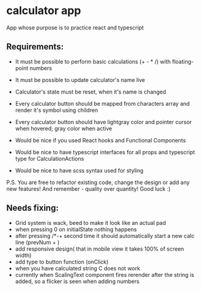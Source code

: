 # calculator app

App whose purpose is to practice react and typescript

## Requirements:

- It must be possible to perform basic calculations (+ - \* /) with floating-point numbers
- It must be possible to update calculator's name live
- Calculator's state must be reset, when it's name is changed

- Every calculator button should be mapped from characters array and render it's symbol using children
- Every calculator button should have lightgray color and pointer cursor when hovered; gray color when active

- Would be nice if you used React hooks and Functional Components
- Would be nice to have typescript interfaces for all props and typescript type for CalculationActions
- Would be nice to have scss syntax used for styling

P.S. You are free to refactor existing code, change the design or add any new features! And remember - quality over quantity! Good luck :)

## Needs fixing:

- Grid system is wack, beed to make it look like an actual pad
- when pressing 0 on initialState nothing happens
- after pressing /\*-+ second time it should automatically start a new calc line (prevNum + )
- add responsive design( that in mobile view it takes 100% of screen width)
- add type to button function (onClick)
- when you have calculated string C does not work
- currently when ScalingText component fires rerender after the string is added, so a flicker is seen when adding numbers
